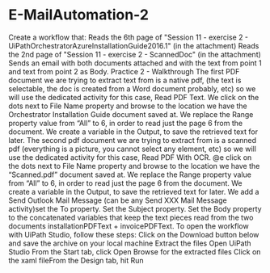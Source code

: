 # E-MailAutomation-2
Create a workflow that:  Reads the 6th page of "Session 11 - exercise 2 - UiPathOrchestratorAzureInstallationGuide2016.1" (in the attachment) Reads the 2nd page of "Session 11 - exercise 2 - ScannedDoc" (in the attachment) Sends an email with both documents attached and with the text from point 1 and text from point 2 as Body. Practice 2 - Walkthrough  The first PDF document we are trying to extract text from is a native pdf, (the text is selectable, the doc is created from a Word document probably, etc) so we will use the dedicated activity for this case, Read PDF Text.  We click on the dots next to File Name property and browse to the location we have the Orchestrator Installation Guide document saved at. We replace the Range property value from “All” to 6, in order to read just the page 6 from the document. We create a variable in the Output, to save the retrieved text for later. The second pdf document we are trying to extract from is a scanned pdf (everything is a picture, you cannot select any element, etc) so we will use the dedicated activity for this case, Read PDF With OCR.  @e click on the dots next to File Name property and browse to the location we have the “Scanned.pdf” document saved at.  We replace the Range property value from “All” to 6, in order to read just the page 6 from the document.  We create a variable in the Output, to save the retrieved text for later.  We add a Send Outlook Mail Message (can be any Send XXX Mail Message activity)set the To property.  Set the Subject property.  Set the Body property to the concatenated variables that keep the text pieces read from the two documents installationPDFText + invoicePDFText. To open the workflow with UiPath Studio, follow these steps:  Click on the Download button below and save the archive on your local machine Extract the files Open UiPath Studio From the Start tab, click Open Browse for the extracted files Click on the xaml fileFrom the Design tab, hit Run
